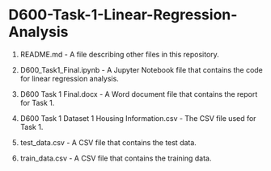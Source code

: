 # D600-Task-1-Linear-Regression-Analysis

1. README.md - A file describing other files in this repository.

2. D600_Task1_Final.ipynb - A Jupyter Notebook file that contains the code for linear regression analysis.

3. D600 Task 1 Final.docx - A Word document file that contains the report for Task 1.

4. D600 Task 1 Dataset 1 Housing Information.csv - The CSV file used for Task 1.

5. test_data.csv - A CSV file that contains the test data.

6. train_data.csv - A CSV file that contains the training data.
